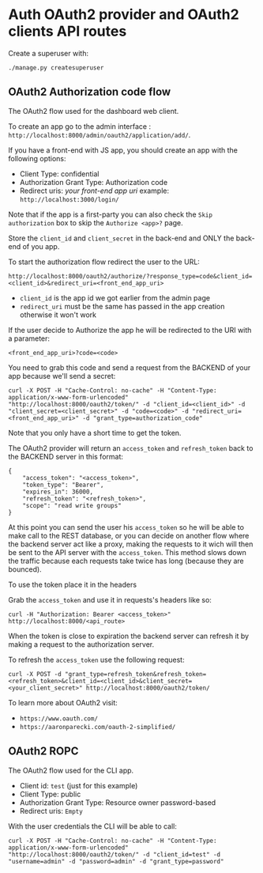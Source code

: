 # Auth OAuth2 provider and OAuth2 clients API routes

Create a superuser with:
```
./manage.py createsuperuser
```

## OAuth2 Authorization code flow

The OAuth2 flow used for the dashboard web client.

To create an app go to the admin interface : `http://localhost:8000/admin/oauth2/application/add/`.

If you have a front-end with JS app, you should create an app with the following options:

* Client Type: confidential
* Authorization Grant Type: Authorization code
* Redirect uris: *your front-end app uri* example: `http://localhost:3000/login/`

Note that if the app is a first-party you can also check the `Skip authorization` box to skip the `Authorize <app>?` page.

Store the `client_id` and `client_secret` in the back-end and ONLY the back-end of you app.

To start the authorization flow redirect the user to the URL:
```
http://localhost:8000/oauth2/authorize/?response_type=code&client_id=<client_id>&redirect_uri=<front_end_app_uri>
```

* `client_id` is the app id we got earlier from the admin page
* `redirect_uri` must be the same has passed in the app creation otherwise it won't work

If the user decide to Authorize the app he will be redirected to the URI with a parameter:

```
<front_end_app_uri>?code=<code>
```

You need to grab this code and send a request from the BACKEND of your app because we'll send a secret:
```
curl -X POST -H "Cache-Control: no-cache" -H "Content-Type: application/x-www-form-urlencoded" "http://localhost:8000/oauth2/token/" -d "client_id=<client_id>" -d "client_secret=<client_secret>" -d "code=<code>" -d "redirect_uri=<front_end_app_uri>" -d "grant_type=authorization_code"
```

Note that you only have a short time to get the token.

The OAuth2 provider will return an `access_token` and `refresh_token` back to the BACKEND server in this format:
```
{
    "access_token": "<access_token>",
    "token_type": "Bearer",
    "expires_in": 36000,
    "refresh_token": "<refresh_token>",
    "scope": "read write groups"
}
```

At this point you can send the user his `access_token` so he will be able to make call to the REST database, or you can decide on another flow where the backend server act like a proxy, making the requests to it wich will then be sent to the API server with the `access_token`. This method slows down the traffic because each requests take twice has long (because they are bounced).

To use the token place it in the headers

Grab the `access_token` and use it in requests's headers like so:
```
curl -H "Authorization: Bearer <access_token>" http://localhost:8000/<api_route>
```

When the token is close to expiration the backend server can refresh it by making a request to the authorization server.

To refresh the `access_token` use the following request:
```
curl -X POST -d "grant_type=refresh_token&refresh_token=<refresh_token>&client_id=<client_id>&client_secret=<your_client_secret>" http://localhost:8000/oauth2/token/
```

To learn more about OAuth2 visit:

* `https://www.oauth.com/`
* `https://aaronparecki.com/oauth-2-simplified/`

## OAuth2 ROPC

The OAuth2 flow used for the CLI app.

* Client id: `test` (just for this example)
* Client Type: public
* Authorization Grant Type: Resource owner password-based
* Redirect uris: `Empty`

With the user credentials the CLI will be able to call:
```
curl -X POST -H "Cache-Control: no-cache" -H "Content-Type: application/x-www-form-urlencoded" "http://localhost:8000/oauth2/token/" -d "client_id=test" -d "username=admin" -d "password=admin" -d "grant_type=password"
```

